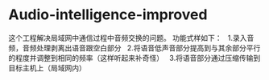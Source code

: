 # Audio-intelligence-improved
这个工程解决局域网中通信过程中音频交换的问题。
功能式样如下：
    1.录入音频，音频处理剥离出语音跟空白部分
    2.将语音低声音部分提高到与其余部分平行的程度并调整到相同的频率（这样听起来补奇怪）
    3.将语音部分通过压缩传输到目标主机上（局域网内）
